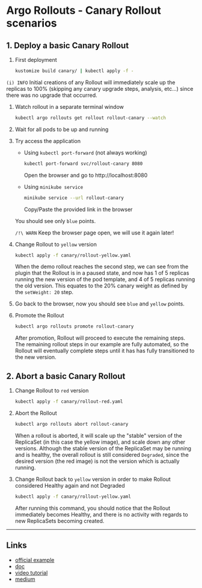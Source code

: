 
# Argo Rollouts - Canary Rollout scenarios

## 1. Deploy a basic Canary Rollout

1. First deployment

    ```bash
    kustomize build canary/ | kubectl apply -f -
    ```

  `(i) INFO` Initial creations of any Rollout will immediately scale up the replicas to 100% (skipping any canary upgrade steps, analysis, etc...) since there was no upgrade that occurred.

1. Watch rollout in a separate terminal window

    ```bash
    kubectl argo rollouts get rollout rollout-canary --watch
    ```

1. Wait for all pods to be up and running

1. Try access the application

    - Using `kubectl port-forward` (not always working)
        ```bash
        kubectl port-forward svc/rollout-canary 8080
        ```
        Open the browser and go to http://localhost:8080

    - Using `minikube service`
        ```bash
        minikube service --url rollout-canary
        ```
        Copy/Paste the provided link in the browser

    You should see only `blue` points.

    `/!\ WARN` Keep the browser page open, we will use it again later!

1. Change Rollout to `yellow` version

    ```bash
    kubectl apply -f canary/rollout-yellow.yaml
    ```

    When the demo rollout reaches the second step, we can see from the plugin that the Rollout is in a paused state, and now has 1 of 5 replicas running the new version of the pod template, and 4 of 5 replicas running the old version. This equates to the 20% canary weight as defined by the `setWeight: 20` step.

1. Go back to the browser, now you should see `blue` and `yellow` points.

1. Promote the Rollout

    ```bash
    kubectl argo rollouts promote rollout-canary
    ```

    After promotion, Rollout will proceed to execute the remaining steps. The remaining rollout steps in our example are fully automated, so the Rollout will eventually complete steps until it has has fully transitioned to the new version.

## 2. Abort a basic Canary Rollout

1. Change Rollout to `red` version

    ```bash
    kubectl apply -f canary/rollout-red.yaml
    ```

1. Abort the Rollout

    ```bash
    kubectl argo rollouts abort rollout-canary
    ```

    When a rollout is aborted, it will scale up the "stable" version of the ReplicaSet (in this case the yellow image), and scale down any other versions. Although the stable version of the ReplicaSet may be running and is healthy, the overall rollout is still considered `Degraded`, since the desired version (the red image) is not the version which is actually running.

2. Change Rollout back to `yellow` version in order to make Rollout considered Healthy again and not Degraded

    ```bash
    kubectl apply -f canary/rollout-yellow.yaml
    ```

    After running this command, you should notice that the Rollout immediately becomes Healthy, and there is no activity with regards to new ReplicaSets becoming created.

---

## Links

- [official example](https://argoproj.github.io/getting-started/)
- [doc](https://argoproj.github.io/features/canary/)
- [video tutorial](https://www.youtube.com/watch?v=fviYWA2mcF8)
- [medium](https://medium.com/soluto-engineering/practical-canary-releases-in-kubernetes-with-argo-rollouts-933884133aea)
